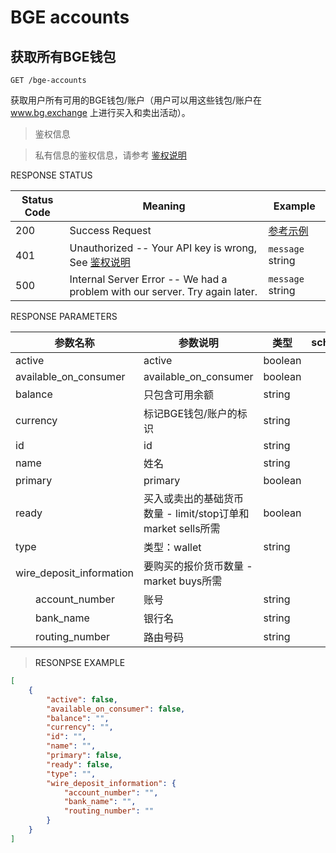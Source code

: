 # BGE accounts

## 获取所有BGE钱包

<code>GET /bge-accounts</code>

获取用户所有可用的BGE钱包/账户（用户可以用这些钱包/账户在 www.bg.exchange 上进行买入和卖出活动）。

> 鉴权信息 

> 私有信息的鉴权信息，请参考 [鉴权说明](#auth)

<aside>
RESPONSE STATUS
</aside>

Status Code | Meaning | Example
---------- | ------- | --------
200 | Success Request | [参考示例](#ResonpseExample1)
401 | Unauthorized -- Your API key is wrong, See [鉴权说明](#auth) | <code>message</code> string
500 | Internal Server Error -- We had a problem with our server. Try again later. | <code>message</code> string

<aside>
RESPONSE PARAMETERS
</aside>

| 参数名称 | 参数说明 | 类型 | schema |
| -------- | -------- | ----- |----- | 
|active|active|boolean||
|available_on_consumer|available_on_consumer|boolean||
|balance|只包含可用余额|string||
|currency|标记BGE钱包/账户的标识|string||
|id|id|string||
|name|姓名|string||
|primary|primary|boolean||
|ready|买入或卖出的基础货币数量 - limit/stop订单和market sells所需|boolean||
|type|类型：wallet|string||
|wire_deposit_information|要购买的报价货币数量 - market buys所需|||
|&emsp;&emsp;account_number|账号|string||
|&emsp;&emsp;bank_name|银行名|string||
|&emsp;&emsp;routing_number|路由号码|string||

> <a name="ResonpseExample">RESONPSE EXAMPLE</a>

```json
[
	{
		"active": false,
		"available_on_consumer": false,
		"balance": "",
		"currency": "",
		"id": "",
		"name": "",
		"primary": false,
		"ready": false,
		"type": "",
		"wire_deposit_information": {
			"account_number": "",
			"bank_name": "",
			"routing_number": ""
		}
	}
]
```

